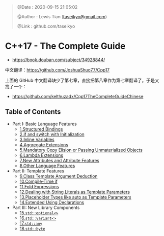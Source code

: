 > @Date    : 2020-09-15 21:05:02
>
> @Author  : Lewis Tian (taseikyo@gmail.com)
>
> @Link    : github.com/taseikyo

# C++17 - The Complete Guide

- https://book.douban.com/subject/34928844/

中文翻译：https://github.com/JoshuaShuo77/Cpp17

上面的 GitHub 中文翻译缺少了第七章，直接把第八章作为第七章翻译了。于是又找了一个：

- https://github.com/kelthuzadx/Cpp17TheCompleteGuideChinese

## Table of Contents

- Part I: Basic Language Features
	- [1.Structured Bindings](src/01.structured-bindings.md)
	- [2.if and switch with Initialization](src/02.if-and-switch-with-initialization.md)
	- [3.Inline Variables](src/03.inline-variables.md)
	- [4.Aggregate Extensions](src/04.aggregate-extensions.md)
	- [5.Mandatory Copy Elision or Passing Unmaterialized Objects](src/05.mandatory-copy-elision-or-passing-unmaterialized-objects.md)
	- [6.Lambda Extensions](src/06.lambda-extensions.md)
	- [7.New Attributes and Attribute Features](src/07.new-attributes-and-attribute-features.md)
	- [8.Other Language Features](src/08.other-language-features.md)
- Part II: Template Features
	- [9.Class Template Argument Deduction](src/09.class-template-argument-deduction.md)
	- [10.Compile-Time if](src/10.compile-time-if.md)
	- [11.Fold Expressions](src/11.fold-expressions.md)
	- [12.Dealing with String Literals as Template Parameters](src/12.dealing-with-string-literals-as-template-parameters.md)
	- [13.Placeholder Types like auto as Template Parameters](src/13.placeholder-types-like-auto-as-template-parameters.md)
	- [14.Extended Using Declarations](src/14.extended-using-declarations.md)
- Part III: New Library Components
	- [15.`std::optional<>`](src/15.std-optional.md)
	- [16.`std::variant<>`](src/16.std-variant.md)
	- [17.`std::any`](src/17.std-any.md)
	- [18.`std::byte`](src/18.std-byte.md)
